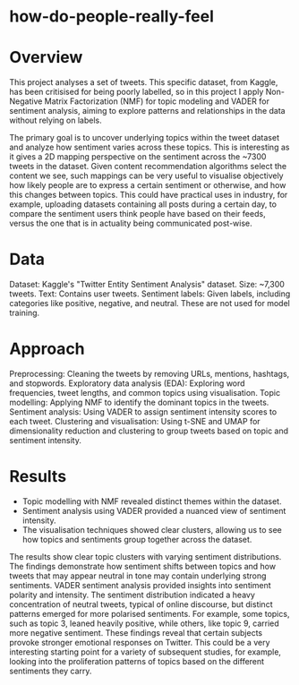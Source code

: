 # how-do-people-really-feel

# Overview

This project analyses a set of tweets. This specific dataset, from Kaggle, has been critisised for being poorly labelled, so in this project I apply Non-Negative Matrix Factorization (NMF) for topic modeling and VADER for sentiment analysis, aiming to explore patterns and relationships in the data without relying on labels.

The primary goal is to uncover underlying topics within the tweet dataset and analyze how sentiment varies across these topics. This is interesting as it gives a 2D mapping perspective on the sentiment across the ~7300 tweets in the dataset. Given content recommendation algorithms select the content we see, such mappings can be very useful to visualise objectively how likely people are to express a certain sentiment or otherwise, and how this changes between topics. This could have practical uses in industry, for example, uploading datasets containing all posts during a certain day, to compare the sentiment users think people have based on their feeds, versus the one that is in actuality being communicated post-wise.

# Data

Dataset: Kaggle's "Twitter Entity Sentiment Analysis" dataset.
Size: ~7,300 tweets.
Text: Contains user tweets.
Sentiment labels: Given labels, including categories like positive, negative, and neutral. These are not used for model training.

# Approach

Preprocessing: Cleaning the tweets by removing URLs, mentions, hashtags, and stopwords.
Exploratory data analysis (EDA): Exploring word frequencies, tweet lengths, and common topics using visualisation.
Topic modelling: Applying NMF to identify the dominant topics in the tweets.
Sentiment analysis: Using VADER to assign sentiment intensity scores to each tweet.
Clustering and visualisation: Using t-SNE and UMAP for dimensionality reduction and clustering to group tweets based on topic and sentiment intensity.

# Results

- Topic modelling with NMF revealed distinct themes within the dataset.
- Sentiment analysis using VADER provided a nuanced view of sentiment intensity.
- The visualisation techniques showed clear clusters, allowing us to see how topics and sentiments group together across the dataset.

The results show clear topic clusters with varying sentiment distributions. The findings demonstrate how sentiment shifts between topics and how tweets that may appear neutral in tone may contain underlying strong sentiments. VADER sentiment analysis provided insights into sentiment polarity and intensity. The sentiment distribution indicated a heavy concentration of neutral tweets, typical of online discourse, but distinct patterns emerged for more polarised sentiments. For example, some topics, such as topic 3, leaned heavily positive, while others, like topic 9, carried more negative sentiment. These findings reveal that certain subjects provoke stronger emotional responses on Twitter. This could be a very interesting starting point for a variety of subsequent studies, for example, looking into the proliferation patterns of topics based on the different sentiments they carry. 

